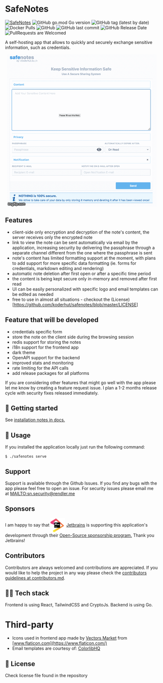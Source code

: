 # SafeNotes

[![SafeNotes](https://circleci.com/gh/koderhut/safenotes.svg?style=shield)](https://circleci.com/gh/koderhut/safenotes)
![GitHub go.mod Go version](https://img.shields.io/github/go-mod/go-version/koderhut/safenotes?style=flat-square)
![GitHub tag (latest by date)](https://img.shields.io/github/v/tag/koderhut/safenotes?style=flat-square)
![Docker Pulls](https://img.shields.io/docker/pulls/denisrendler/safenotes?style=flat-square)
![GitHub](https://img.shields.io/github/license/koderhut/safenotes?style=flat-square)
![GitHub last commit](https://img.shields.io/github/last-commit/koderhut/safenotes?style=flat-square)
![GitHub Release Date](https://img.shields.io/github/release-date/koderhut/safenotes?style=flat-square)
![PullRequests are Welcomed](https://img.shields.io/badge/PRs-welcome-green?style=flat-square)


A self-hosting app that allows to quickly and securely exchange sensitive information, such as credentials.

<p align="center"><img src="./docs/assets/full_flow.gif" alt="Full app flow" /></p>

## Features
- client-side only encryption and decryption of the note's content, the server receives only the encrypted note
- link to view the note can be sent automatically via email by the application, increasing security by delivering the passphrase through a separate channel different from the one where the passphrase is sent
- note's content has limited formatting support at the moment, with plans to add support for more specific data formatting (ie. forms for credentials, markdown editing and rendering)
- automatic note deletion after first open or after a specific time period
- the content is being kept secure only in-memory and removed after first read 
- UI can be easily personalized with specific logo and email templates can be edited as needed
- free to use in almost all situations - checkout the (License)[https://github.com/koderhut/safenotes/blob/master/LICENSE]

## Feature that will be developed
- credentials specific form
- store the note on the client side during the browsing session
- redis support for storing the notes
- i18n support for the frontend app
- dark theme
- OpenAPI support for the backend
- improved stats and monitoring
- rate limiting for the API calls
- add release packages for all platforms

If you are considering other features that might go well with the app please let me know by creating a feature request issue.
I plan a 1-2 months release cycle with security fixes released immediately.

## 🚀 Getting started
See [installation notes in docs.](./docs/install.md)

## 🔧 Usage
If you installed the application locally just run the following command:

```
$ ./safenotes serve
```

## Support
Support is available through the Github Issues. If you find any bugs with the app please feel free to open an issue.
For security issues please email me at <MAILTO:sn.security@rendler.me>

## Sponsors
I am happy to say that <img src="./docs/assets/jetbrains.png" alt="Jetbrains Logo" width=48 height=48 style="vertical-align:middle;"> [Jetbrains](https://www.jetbrains.com/?from=safenotes) 
is supporting this application's development through their [Open-Source sponsorship program.](https://www.jetbrains.com/?from=safenotes) 
Thank you Jetbrains!

## Contributors
Contributors are always welcomed and contributions are appreciated. If you would like to help the project in any way please check the [contributors guidelines at contributors.md](./contributing.md).

## :technologist: Tech stack
Frontend is using React, TailwindCSS and CryptoJs.
Backend is using Go.

# Third-party
- Icons used in frontend app made by [Vectors Market](https://www.flaticon.com/authors/vectors-market) from [www.flaticon.com](https://www.flaticon.com/) 
- Email templates are courtesy of: [ColorlibHQ](https://github.com/ColorlibHQ/email-templates) 

## 📄 License
Check license file found in the repository
